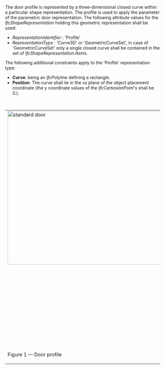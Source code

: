 The door profile is represented by a three-dimensional closed curve within a particular shape representation. The profile is used to apply the parameter of the parametric door representation. The following attribute values for the _IfcShapeRepresentation_ holding this geometric representation shall be used:

* _RepresentationIdentifier_ : 'Profile'
* _RepresentationType_ : 'Curve3D' or 'GeometricCurveSet', in case of 'GeometricCurveSet' only a single closed curve shall be contained in the set of _IfcShapeRepresentation.Items_.

The following additional constraints apply to the 'Profile' representation type:

* **Curve**: being an _IfcPolyline_ defining a rectangle.
* **Position**: The curve shall lie in the xz plane of the object placement coordinate (the y coordinate values of the _IfcCartesianPoint_'s shall be 0.).

&nbsp;

<table summary="">
 
<tr valign="top">

  <td><img src="../../../figures/IfcDoorStandardCase-01.png" alt="standard door" border="0" width="500" height="500"></td>

  <td>
<blockquote class="example">EXAMPLE&nbsp; Figure 1 illustrates applying the door lining parameters to the
door profile shape representation. The profile defines the outer
boundary to which the door lining parameters relate as:</blockquote>
   <blockquote>
<ul>

    <li class="small"><em>IfcDoorLiningProperties.LiningDepth</em> starting at distance
defined by <em>LiningOffset</em> going into the positive y
direction.</li>

    <li class="small"><em>IfcDoorLiningProperties.LiningThickness</em> offset into the
inner side of the rectangle.</li>
    <li class="small"><em>IfcDoorLiningProperties.LiningOffset</em> distance along the
positive y direction to where the <em>LiningDepth</em> applies.</li>
    
<li class="small"><em>IfcDoorLiningProperties.ThresholdThickness</em> starting at
the bottom edge of the rectangle into the inner side of the
rectangle</li>

    <li class="small"><em>IfcDoorLiningProperties.ThresholdDepth</em> starting at
distance defined by <em>LiningOffset</em> going into the positive y
direction.</li>
  
    <li class="small"><em>IfcDoorLiningProperties.TransomOffset</em> starting at the 
bottom edge of the rectangle (along local x axis) into the inner
side of the rectangle, distance provided as percentage of overall
height. Distance to the centre line of the transom.</li>
   
</ul></blockquote>
  
</td>

 </tr>

 <tr valign="top">
  
<td>
<p class="figure">Figure 1 &mdash; Door profile</p>
</td>
  
<td>&nbsp;</td>

 </tr>

</table>
